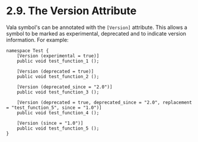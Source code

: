 # 2.9. The Version Attribute

Vala symbol's can be annotated with the `[Version]` attribute. This
allows a symbol to be marked as experimental, deprecated and to indicate
version information. For example:

```vala
namespace Test {
    [Version (experimental = true)]
    public void test_function_1 ();

    [Version (deprecated = true)]
    public void test_function_2 ();

    [Version (deprecated_since = "2.0")]
    public void test_function_3 ();

    [Version (deprecated = true, deprecated_since = "2.0", replacement = "test_function_5", since = "1.0")]
    public void test_function_4 ();

    [Version (since = "1.0")]
    public void test_function_5 ();
}
```
